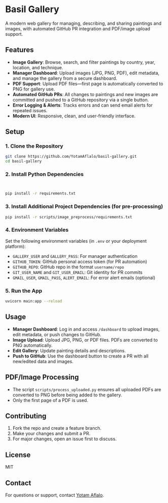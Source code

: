 # Basil Gallery

A modern web gallery for managing, describing, and sharing paintings and images, with automated GitHub PR integration and PDF/image upload support.

## Features
- **Image Gallery**: Browse, search, and filter paintings by country, year, location, and technique.
- **Manager Dashboard**: Upload images (JPG, PNG, PDF), edit metadata, and manage the gallery from a secure dashboard.
- **PDF Support**: Upload PDF files—first page is automatically converted to PNG for gallery use.
- **Automated GitHub PRs**: All changes to paintings and new images are committed and pushed to a GitHub repository via a single button.
- **Error Logging & Alerts**: Tracks errors and can send email alerts for repeated issues.
- **Modern UI**: Responsive, clean, and user-friendly interface.

## Setup

### 1. Clone the Repository
```bash
git clone https://github.com/YotamAflalo/basil-gallery.git
cd basil-gallery
```

### 2. Install Python Dependencies
```bash


pip install -r requirements.txt
```

### 3. Install Additional Project Dependencies (for pre-processing)
```bash
pip install -r scripts/image_preprocess/requirements.txt
```

### 4. Environment Variables
Set the following environment variables (in `.env` or your deployment platform):
- `GALLERY_USER` and `GALLERY_PASS`: For manager authentication
- `GITHUB_TOKEN`: GitHub personal access token (for PR automation)
- `GITHUB_REPO`: GitHub repo in the format `username/repo`
- `GIT_USER_NAME` and `GIT_USER_EMAIL`: Git identity for PR commits
- `GMAIL_USER`, `GMAIL_PASS`, `ALERT_EMAIL`: For error alert emails (optional)

### 5. Run the App
```bash
uvicorn main:app --reload
```

## Usage
- **Manager Dashboard**: Log in and access `/dashboard` to upload images, edit metadata, or push changes to GitHub.
- **Image Upload**: Upload JPG, PNG, or PDF files. PDFs are converted to PNG automatically.
- **Edit Gallery**: Update painting details and descriptions.
- **Push to GitHub**: Use the dashboard button to create a PR with all new/edited data and images.

## PDF/Image Processing
- The script `scripts/process_uploaded.py` ensures all uploaded PDFs are converted to PNG before being added to the gallery.
- Only the first page of a PDF is used.

## Contributing
1. Fork the repo and create a feature branch.
2. Make your changes and submit a PR.
3. For major changes, open an issue first to discuss.

## License
MIT

## Contact
For questions or support, contact [Yotam Aflalo](mailto:yotam.aflalo@gmail.com). 